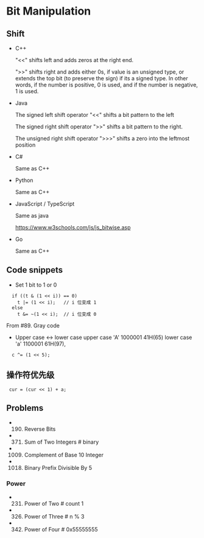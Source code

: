 # Bit Manipulation

## Shift
- C++

  "<<" shifts left and adds zeros at the right end.

  ">>" shifts right and adds either 0s, if value is an unsigned type, or extends the top bit (to preserve the sign) if its a signed type. In other words, if the number is positive, 0 is used, and if the number is negative, 1 is used.

- Java

  The signed left shift operator "<<" shifts a bit pattern to the left

  The signed right shift operator ">>" shifts a bit pattern to the right.

  The unsigned right shift operator ">>>" shifts a zero into the leftmost position

- C#

  Same as C++

- Python

  Same as C++

- JavaScript / TypeScript

  Same as java

  https://www.w3schools.com/js/js_bitwise.asp

- Go

  Same as C++

## Code snippets
- Set 1 bit to 1 or 0
```
  if ((t & (1 << i)) == 0)
    t |= (1 << i);   // i 位变成 1
  else
    t &= ~(1 << i);  // i 位变成 0
```
From #89. Gray code

- Upper case <-> lower case
upper case 'A' 1000001 41H(65) 
lower case 'a' 1100001 61H(97), 
```
  c ^= (1 << 5);
```
## 操作符优先级
```
 cur = (cur << 1) + a;
```  
  
## Problems
- 190. Reverse Bits
- 371. Sum of Two Integers           # binary 
- 1009. Complement of Base 10 Integer
- 1018. Binary Prefix Divisible By 5


### Power 
- 231. Power of Two       # count 1
- 326. Power of Three     # n % 3
- 342. Power of Four      # 0x55555555 


